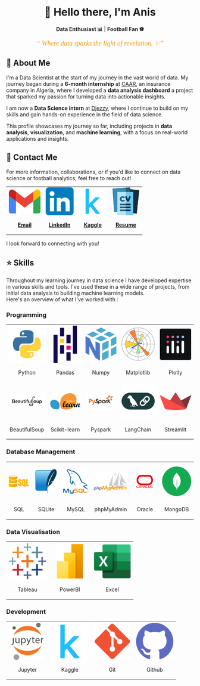 <center>
  <h1>👋 Hello there, I'm Anis</h1>
</center>

<p align="center">
  <b>Data Enthusiast 📊</b> | <b>Football Fan ⚽</b>
</p>

<p align="center">
  <span style="font-size: 18px; font-style: italic; font-family: 'Georgia, serif'; color: #f39c12;">
  <q><i> Where data sparks the light of revelation. ✨</i></q>
  </span>
</p>

<h2>📜 About Me</h2>
<p align="left">
I'm a Data Scientist at the start of my journey in the vast world of data. My journey began during a <b>6-month internship</b> at <a href='https://caar.dz/'>CAAR</a>, an insurance company in Algeria, where I developed a <b>data analysis dashboard</b> a project that sparked my passion for turning data into actionable insights.

I am now a <b>Data Science intern</b> at <a href='https://www.djezzy.dz/'>Djezzy</a>, where I continue to build on my skills and gain hands-on experience in the field of data science.
</p>
<p>
This profile showcases my journey so far, including projects in <b>data analysis</b>, <b>visualization</b>, and <b>machine learning</b>, with a focus on real-world applications and insights.</p>

<h2>📧 Contact Me</h2>
<p>For more information, collaborations, or if you'd like to connect on data science or football analytics, feel free to reach out!</p>

<table border="0" style="width: 100%; text-align: center;" align="center">
  <tr>
    <td><a href="mailto:guechtoulianiss7@gmail.com"><img src="imgs/Gmail.png" style="width: 85px; height: 75px; object-fit: contain; margin: 0 auto;"><p align="center"><b>Email</b></p></a></td>
    <td><a href="https://www.linkedin.com/in/anis-guechtouli/"><img src="imgs/LinkedIn.png" style="width: 75px; height: 75px; object-fit: contain; margin: 0 auto;"><p align="center"><b>LinkedIn</b></p></a></td>
    <td><a href="https://www.kaggle.com/anisguechtouli"><img src="imgs/Kaggle.png" style="width: 75px; height: 75px; object-fit: contain; margin: 0 auto;"><p align="center"><b>Kaggle</b></p></a></td>
    <td><a href="files/Anis-Guechtouli-EN.pdf"><img src="imgs/cv.png" style="width: 75px; height: 75px; object-fit: contain; margin: 0 auto;"><p align="center"><b>Resume</b></p></a></td>
    <!--'Resume image from : Flaticon.com-->
  </tr>
</table>

<p>I look forward to connecting with you!</p>

<h2>⭐ Skills</h2>
<p>Throughout my learning journey in data science I have developed expertise in various skills and tools. I've used these in a wide range of projects, from initial data analysis to building machine learning models.
<br/>Here's an overview of what I've worked with :</p>

<h3>Programming</h3>
<table style="width: 100%; text-align: center;" align="center" border="0">
  <tr>
    <td><img src="imgs/python.png" style="width: 100px; height: 100px; object-fit: contain; margin: 0 auto;"><p align="center">Python</p></td>
    <td><img src="imgs/pandas.png" style="width: 100px; height: 100px; object-fit: contain; margin: 0 auto;"><p align="center">Pandas</p></td>
    <td><img src="imgs/numpy.png" style="width: 100px; height: 100px; object-fit: contain; margin: 0 auto;"><p align="center">Numpy</p></td>
    <td><img src="imgs/matplotlib.png" style="width: 100px; height: 100px; object-fit: contain; margin: 0 auto;"><p align="center">Matplotlib</p></td>
    <td><img src="imgs/Plotly.png" style="width: 100px; height: 100px; object-fit: contain; margin: 0 auto;"><p align="center">Plotly</p></td>
  </tr>
  <tr>
    <td><img src="imgs/beautifulsoup.png" style="width: 100px; height: 100px; object-fit: contain; margin: 0 auto;"><p align="center">BeautifulSoup</p></td>
    <td><img src="imgs/sklearn.png" style="width: 100px; height: 100px; object-fit: contain; margin: 0 auto;"><p align="center">Scikit-learn</p></td>
    <td><img src="imgs/PySpark.png" style="width: 100px; height: 100px; object-fit: contain; margin: 0 auto;"><p align="center">Pyspark</p></td>
    <td><img src="imgs/langchain.png" style="width: 100px; height: 100px; object-fit: contain; margin: 0 auto;"><p align="center">LangChain</p></td>
    <td><img src="imgs/streamlit.png" style="width: 100px; height: 100px; object-fit: contain; margin: 0 auto;"><p align="center">Streamlit</p></td>
  </tr>
</table>


<h3>Database Management</h3>
<table style="width: 100%; text-align: center;" align="center" border="0">
  <tr>
    <td><img src="imgs/sql.png" style="width: 100px; height: 100px; object-fit: contain; margin: 0 auto;"><p align="center">SQL</p></td>
    <td><img src="imgs/sqlite.png" style="width: 100px; height: 100px; object-fit: contain; margin: 0 auto;"><p align="center">SQLite</p></td>
    <td><img src="imgs/mysql.png" style="width: 100px; height: 100px; object-fit: contain; margin: 0 auto;"><p align="center">MySQL</p></td>
    <td><img src="imgs/PhpMyAdmin.png" style="width: 100px; height: 100px; object-fit: contain; margin: 0 auto;"><p align="center">phpMyAdmin</p></td>
    <td><img src="imgs/Oracle.png" style="width: 100px; height: 100px; object-fit: contain; margin: 0 auto;"><p align="center">Oracle</p></td>
    <td><img src="imgs/mongodb.png" style="width: 100px; height: 100px; object-fit: contain; margin: 0 auto;"><p align="center">MongoDB</p></td>
  </tr>
</table>


<h3>Data Visualisation</h3>
<table style="width: 100%; text-align: center;" align="center" border="0">
  <tr>
    <td><img src="imgs/tableau.png" style="width: 100px; height: 100px; object-fit: contain; margin: 0 auto;"><p align="center">Tableau</p></td>
    <td><img src="imgs/powerbi.png" style="width: 100px; height: 100px; object-fit: contain; margin: 0 auto;"><p align="center">PowerBI</p></td>
    <td><img src="imgs/Excel.png" style="width: 100px; height: 100px; object-fit: contain; margin: 0 auto;"><p align="center">Excel</p></td>
  </tr>
</table>

<h3>Development</h3>
<table style="width: 100%; text-align: center;" align="center" border="0">
  <tr>
    <td><img src="imgs/jupyter.png" style="width: 100px; height: 100px; object-fit: contain; margin: 0 auto;"><p align="center">Jupyter</p></td>
    <td><img src="imgs/Kaggle.png" style="width: 100px; height: 100px; object-fit: contain; margin: 0 auto;"><p align="center">Kaggle</p></td>
    <td><img src="imgs/Git.png" style="width: 100px; height: 100px; object-fit: contain; margin: 0 auto;"><p align="center">Git</p></td>
    <td><img src="imgs/github.png" style="width: 100px; height: 100px; object-fit: contain; margin: 0 auto;"><p align="center">Github</p></td>
  </tr>
</table>
